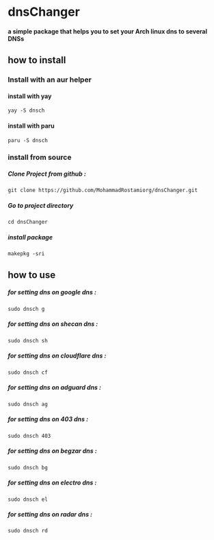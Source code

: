 # dnsChanger

#### a simple package that helps you to set your Arch linux dns to several DNSs


## how to install
### Install with an aur helper
#### install with yay
```
yay -S dnsch
```
#### install with paru
```
paru -S dnsch
```

### install from source

##### Clone Project from github :
```
git clone https://github.com/MohammadRostamiorg/dnsChanger.git
```
##### Go to project directory
```
cd dnsChanger
```
##### install package
```
makepkg -sri
```



## how to use

##### for setting dns on google dns :
```
sudo dnsch g
```
##### for setting dns on shecan dns :
```
sudo dnsch sh
```
##### for setting dns on cloudflare dns :
```
sudo dnsch cf
```
##### for setting dns on adguard dns :
```
sudo dnsch ag
```
##### for setting dns on 403 dns :
```
sudo dnsch 403
```
##### for setting dns on begzar dns :
```
sudo dnsch bg
```
##### for setting dns on electro dns :
```
sudo dnsch el
```
##### for setting dns on radar dns :
```
sudo dnsch rd
```

